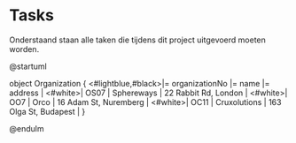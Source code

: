 # Tasks

Onderstaand staan alle taken die tijdens dit project uitgevoerd moeten worden. 

@startuml

object Organization {
  <#lightblue,#black>|=  organizationNo  |=  name  |=  address  |
  <#white>|  OS07  |  Sphereways  | 22 Rabbit Rd, London |
  <#white>|  OO7  |  Orco  | 16 Adam St, Nuremberg |
  <#white>|  OC11  |  Cruxolutions  | 163 Olga St, Budapest |
}

@endulm